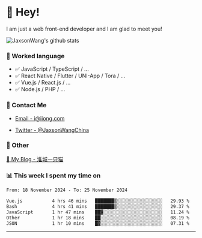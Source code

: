 # 👋 Hey!

I am just a web front-end developer and I am glad to meet you!

![JaxsonWang's github stats](https://github-readme-stats.vercel.app/api?username=JaxsonWang&&show_icons=true&&title_color=1abc9c&&icon_color=1abc9c)


### 📝 Worked language

- ✅ JavaScript / TypeScript / ...
- ✅ React Native / Flutter / UNI-App / Tora / ...
- ✅ Vue.js / React.js / ...
- ✅ Node.js / PHP / ...

### 📮 Contact Me

- [Email - i@iiong.com](mailto:i@iiong.com)

- [Twitter - @JaxsonWangChina](https://twitter.com/JaxsonWangChina)

### 🤪 Other

[📌 My Blog - 淮城一只猫](https://iiong.com)

### 📊 This week I spent my time on

<!--START_SECTION:waka-->

```txt
From: 18 November 2024 - To: 25 November 2024

Vue.js           4 hrs 46 mins   ███████▒░░░░░░░░░░░░░░░░░   29.93 %
Bash             4 hrs 41 mins   ███████▒░░░░░░░░░░░░░░░░░   29.37 %
JavaScript       1 hr 47 mins    ██▓░░░░░░░░░░░░░░░░░░░░░░   11.24 %
Other            1 hr 18 mins    ██░░░░░░░░░░░░░░░░░░░░░░░   08.19 %
JSON             1 hr 10 mins    █▓░░░░░░░░░░░░░░░░░░░░░░░   07.31 %
```

<!--END_SECTION:waka-->

---
